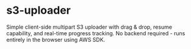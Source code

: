 # s3-uploader
Simple client-side multipart S3 uploader with drag &amp; drop, resume capability, and real-time progress tracking. No backend required - runs entirely in the browser using AWS SDK.
